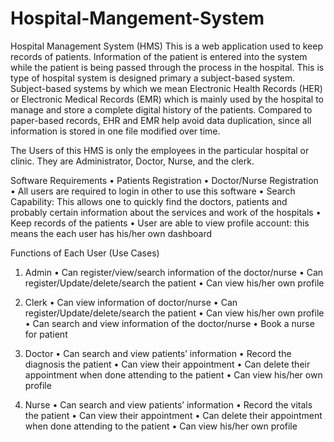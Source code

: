 # Hospital-Mangement-System

Hospital Management System (HMS)
This is a web application used to keep records of patients. Information of the patient is entered into the system while the patient is being passed through the process in the hospital. This is type of hospital system is designed primary a subject-based system. Subject-based systems by which we mean Electronic Health Records (HER) or Electronic Medical Records (EMR) which is mainly used by the hospital to manage and store a complete digital history of the patients.
Compared to paper-based records, EHR and EMR help avoid data duplication, since all information is stored in one file modified over time.

The Users of this HMS is only the employees in the particular hospital or clinic. They are Administrator, Doctor, Nurse, and the clerk.

Software Requirements
•	Patients Registration
•	Doctor/Nurse Registration
•	All users are required to login in other to use this software
•	Search Capability: This allows one to quickly find the doctors, patients and probably certain information about the services and work of the hospitals 
•	Keep records of the patients
•	User are able to view profile account: this means the each user has his/her own dashboard

Functions of Each User (Use Cases)
1.	Admin
•	Can register/view/search information of the doctor/nurse
•	Can register/Update/delete/search the patient
•	Can view his/her own profile

2.	Clerk
•	Can view information of doctor/nurse
•	Can register/Update/delete/search the patient
•	Can view his/her own profile
•	Can search and view information of the doctor/nurse
•	Book a nurse for patient

3.	Doctor
•	Can search and view patients’ information
•	Record the diagnosis the patient
•	Can view their appointment
•	Can delete their appointment when done attending to the patient
•	Can view his/her own profile

4.	Nurse
•	Can search and view patients’ information
•	Record the vitals the patient
•	Can view their appointment
•	Can delete their appointment when done attending to the patient
•	Can view his/her own profile





